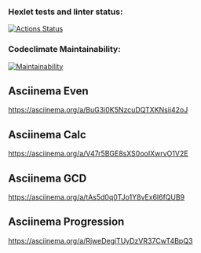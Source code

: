 ### Hexlet tests and linter status:
[![Actions Status](https://github.com/a88217/java-project-61/workflows/hexlet-check/badge.svg)](https://github.com/a88217/java-project-61/actions)
### Codeclimate Maintainability:
[![Maintainability](https://api.codeclimate.com/v1/badges/b69ef381fe07712f2403/maintainability)](https://codeclimate.com/github/a88217/java-project-61/maintainability)
## Asciinema Even
https://asciinema.org/a/BuG3i0K5NzcuDQTXKNsii42oJ
## Asciinema Calc
https://asciinema.org/a/V47r5BGE8sXS0ooIXwrvO1V2E
## Asciinema GCD
https://asciinema.org/a/tAs5d0q0TJo1Y8vEx6l6fQUB9
## Asciinema Progression
https://asciinema.org/a/RjweDegiTUyDzVR37CwT4BpQ3